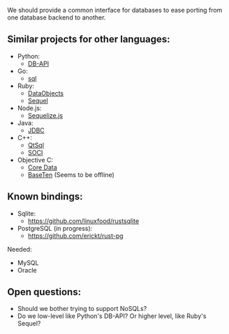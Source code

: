We should provide a common interface for databases to ease porting from one database backend to another.

## Similar projects for other languages:

* Python:
  * [DB-API](http://www.python.org/dev/peps/pep-0249/)
* Go:
  * [sql](http://golang.org/pkg/database/sql/)
* Ruby:
  * [DataObjects](https://github.com/datamapper/do)
  * [Sequel](http://sequel.rubyforge.org/)
* Node.js:
  * [Sequelize.js](http://www.sequelizejs.com/)
* Java:
  * [JDBC](http://www.oracle.com/technetwork/java/overview-141217.html)
* C++:
  * [QtSql](http://doc.qt.digia.com/4.5/qtsql.html)
  * [SOCI](http://soci.sourceforge.net/)
* Objective C:
  * [Core Data](https://developer.apple.com/library/mac/#documentation/Cocoa/Conceptual/CoreData/cdProgrammingGuide.html)
  * [BaseTen](http://basetenframework.org/) (Seems to be offline)

## Known bindings:

* Sqlite:
  * https://github.com/linuxfood/rustsqlite 
* PostgreSQL (in progress):
  * https://github.com/erickt/rust-pg

Needed:

* MySQL
* Oracle

## Open questions:

* Should we bother trying to support NoSQLs?
* Do we low-level like Python's DB-API? Or higher level, like Ruby's Sequel?
